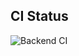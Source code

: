 
## CI Status
![Backend CI](https://github.com/thewesleystudios-byte/secureaccess-manager/actions/workflows/ci.yml/badge.svg)
